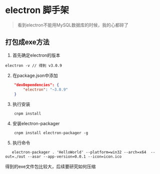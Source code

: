 
# electron 脚手架

> 看到electron不能用MySQL数据库的时候，我的心都碎了


## 打包成exe方法

1. 首先确定electron的版本
```
electron -v // 得到 v3.0.9

```
2. 在package.json中添加
```json
    "devDependencies": {
        "electron": "~3.0.9"
    }
```
3. 执行安装
```
    cnpm install
```

4. 安装electron-packager

```
    cnpm install electron-packager -g
```
5. 执行命令
 ```
    electron-packager . 'HelloWorld' --platform=win32 --arch=x64  --out=./out --asar --app-version=0.0.1 --icon=icon.ico
 ```

 得到的exe文件包比较大，后续要研究如何压缩

